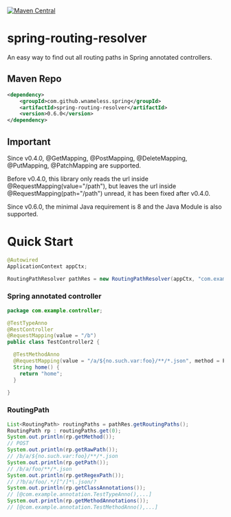 [![Maven Central](https://maven-badges.herokuapp.com/maven-central/com.github.wnameless.spring/spring-routing-resolver/badge.svg)](https://maven-badges.herokuapp.com/maven-central/com.github.wnameless.spring/spring-routing-resolver)

spring-routing-resolver
=============
An easy way to find out all routing paths in Spring annotated controllers.

## Maven Repo
```xml
<dependency>
	<groupId>com.github.wnameless.spring</groupId>
	<artifactId>spring-routing-resolver</artifactId>
	<version>0.6.0</version>
</dependency>
```
## Important
Since v0.4.0, @GetMapping, @PostMapping, @DeleteMapping, @PutMapping, @PatchMapping are supported.

Before v0.4.0, this library only reads the url inside @RequestMapping(value="/path"), but leaves the url inside @RequestMapping(path="/path") unread, it has been fixed after v0.4.0.

Since v0.6.0, the minimal Java requirement is 8 and the Java Module is also supported.
# Quick Start
```java
@Autowired
ApplicationContext appCtx;

RoutingPathResolver pathRes = new RoutingPathResolver(appCtx, "com.example.controller");
```
### Spring annotated controller
```java
package com.example.controller;

@TestTypeAnno
@RestController
@RequestMapping(value = "/b")
public class TestController2 {

  @TestMethodAnno
  @RequestMapping(value = "/a/${no.such.var:foo}/**/*.json", method = POST)
  String home() {
    return "home";
  }

}
```

### RoutingPath
```java
List<RoutingPath> routingPaths = pathRes.getRoutingPaths();
RoutingPath rp : routingPaths.get(0);
System.out.println(rp.getMethod());
// POST
System.out.println(rp.getRawPath());
// /b/a/${no.such.var:foo}/**/*.json
System.out.println(rp.getPath());
// /b/a/foo/**/*.json
System.out.println(rp.getRegexPath());
// /?b/a/foo/.*/[^/]*\.json/?
System.out.println(rp.getClassAnnotations());
// [@com.example.annotation.TestTypeAnno(),...]
System.out.println(rp.getMethodAnnotations());
// [@com.example.annotation.TestMethodAnno(),...]
```
